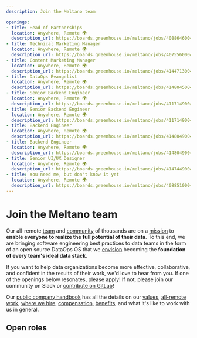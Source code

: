 ```yaml
---
description: Join the Meltano team

openings:
- title: Head of Partnerships
  location: Anywhere, Remote 🌍
  description_url: https://boards.greenhouse.io/meltano/jobs/4088646004
- title: Technical Marketing Manager
  location: Anywhere, Remote 🌍
  description_url: https://boards.greenhouse.io/meltano/jobs/4075560004
- title: Content Marketing Manager
  location: Anywhere, Remote 🌍
  description_url: https://boards.greenhouse.io/meltano/jobs/4144713004
- title: DataOps Evangelist
  location: Anywhere, Remote 🌍
  description_url: https://boards.greenhouse.io/meltano/jobs/4148045004
- title: Senior Backend Engineer
  location: Anywhere, Remote 🌍
  description_url: https://boards.greenhouse.io/meltano/jobs/4117149004
- title: Senior Backend Engineer
  location: Anywhere, Remote 🌍
  description_url: https://boards.greenhouse.io/meltano/jobs/4117149004
- title: Backend Engineer
  location: Anywhere, Remote 🌍
  description_url: https://boards.greenhouse.io/meltano/jobs/4148049004
- title: Backend Engineer
  location: Anywhere, Remote 🌍
  description_url: https://boards.greenhouse.io/meltano/jobs/4148049004
- title: Senior UI/UX Designer
  location: Anywhere, Remote 🌍
  description_url: https://boards.greenhouse.io/meltano/jobs/4147449004
- title: You need me, but don't know it yet
  location: Anywhere, Remote 🌍
  description_url: https://boards.greenhouse.io/meltano/jobs/4088510004
---
```


# Join the Meltano team

Our all-remote [team](/team/) and [community](/docs/community.html#slack) of thousands are on a [mission](https://handbook.meltano.com/company/#mission) to **enable everyone to realize the full potential of their data**.
To this end, we are bringing software engineering best practices to data teams in the form of an open source DataOps OS that we [envision](https://handbook.meltano.com/company/#vision) becoming the **foundation of every team's ideal data stack**.

If you want to help data organizations become more effective, collaborative, and confident in the results of their work,
we'd love to hear from you.
If one of the openings below resonates, please apply!
If not, please join our community on <SlackChannelLink>Slack</SlackChannelLink> or [contribute on GitLab](/docs/contributor-guide.html)!

Our [public company handbook](https://handbook.meltano.com) has all the details on
our [values](https://handbook.meltano.com/company/values),
[all-remote work](https://handbook.meltano.com/company/all-remote),
[where we hire](https://handbook.meltano.com/company/all-remote#where-we-hire),
[compensation](https://handbook.meltano.com/peopleops/compensation),
[benefits](https://handbook.meltano.com/peopleops/benefits),
and what it's like to work with us in general.

## Open roles

<TeamGrid :openings="$frontmatter.openings" />

